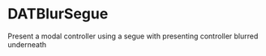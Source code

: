 DATBlurSegue
============

Present a modal controller using a segue with presenting controller blurred underneath
